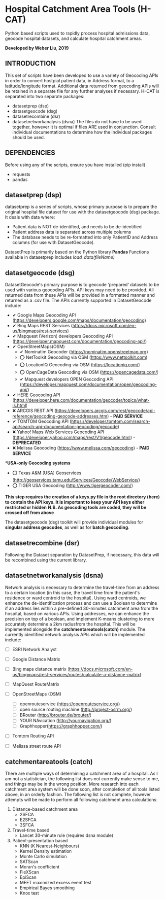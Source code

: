 # Hospital Catchment Area Tools (H-CAT)
Python based scripts used to rapidly process hospital admissions data, geocode hospital datasets, and calculate hospital catchment areas.

**Developed by Weber Liu, 2019**
## INTRODUCTION
This set of scripts have been developed to use a variety of Geocoding APIs in order to convert hostpial patient data, in Address format, to a latitude/longitude format. Additional data returned from geocoding APIs will be retained in a separate file for any further analyses if necessary.
H-CAT is separated into two separate packages:
* datasetprep (dsp)
* datasetgeocode (dsg)
* datasetrecombine (dsr)
* datasetnetworkanalysis (dsna)
The files do not have to be used together, however it is optimal if files ARE used in conjunction. Consult individual documentations to determine how the individual packages should be used.  

## DEPENDENCIES
Before using any of the scripts, ensure you have installed (pip install)
* requests
* pandas

## datasetprep (dsp)
datasetprep is a series of scripts, whose primary purpose is to prepare the original hospital file dataset for use with the datasetgeocode (dsg) package. It deals with data where:
* Patient data is NOT de-identified, and needs to be de-identified
* Patient address data is separated across multiple columns
* The database needs to be re-formatted into only PatientID and Address columns \(for use with DatasetGeocode\).

DatasetPrep is primarily based on the Python library **Pandas**
Functions available in datasetprep includes *load_data(fileName)*

## datasetgeocode (dsg)
DatasetGeocode's primary purpose is to geocode 'prepared' datasets to be used with various geocoding APIs. API keys may need to be provided. All returned data from these APIs will be provided in a formatted manner and returned as a .csv file. The APIs currently supported in DatasetGeocode include:
- ✔ Google Maps Geocoding API (https://developers.google.com/maps/documentation/geocoding)
- ✔ Bing Maps REST Services (https://docs.microsoft.com/en-us/bingmaps/rest-services)
- ✔ Mapquest (Verizon) developers Geocoding API (https://developer.mapquest.com/documentation/geocoding-api/)
- ✔ OpenStreetMaps(OSM) 
    - ✔ Nominatim Geocoder (https://nominatim.openstreetmap.org)
    - :o: NetToolkit Geocoding via OSM (https://www.nettoolkit.com)
    - :o: LocationIQ Geocoding via OSM (https://locationiq.com/)
    - :o: OpenCageData Geocoding via OSM (https://opencagedata.com/)
    - ✔ Mapquest developers OPEN Geocoding API (https://developer.mapquest.com/documentation/open/geocoding-api/)
- ✔ HERE Geocoding API (https://developer.here.com/documentation/geocoder/topics/what-is.html)
- ❌ ARCGIS REST API (https://developers.arcgis.com/rest/geocode/api-reference/geocoding-geocode-addresses.htm) - **PAID SERVICE**
- ✔ TOMTOM Geocoding API (https://developer.tomtom.com/search-api/search-api-documentation-geocoding/geocode)
- ❌ Yahoo! Maps Web Services Geocoding API (https://developer.yahoo.com/maps/rest/V1/geocode.html) - **DEPRECATED**
- ❌ Melissa Geocoding (https://www.melissa.com/geocoding) - **PAID SERVICE**

***USA-only Geocoding systems**
- :o: Texas A&M (USA) Geoservices (http://geoservices.tamu.edu/Services/Geocode/WebService/)
- :o: TIGER USA Geocoding (http://www.tigergeocoder.com/)

**This step requires the creation of a keys.py file in the root directory (here) to contain the API keys. It is important to keep your API keys either restricted or hidden**
**N.B. As geocoding tools are coded, they will be crossed off from above**

The datasetgeocode (dsg) toolkit will provide individual modules for **singular address geocodes**, as well as for **batch geocoding**. 

## datasetrecombine (dsr)
Following the Dataset separation by DatasetPrep, if necessary, this data will be recombined using the current library.

## datasetnetworkanalysis (dsna)
Network analysis is necessary to determine the travel-time from an address to a certain location (in this case, the travel time from the patient's residence or ward centroid to the hospital).
Using ward centroids, we enhance the de-identification process and can use a Boolean to determine if an address lies within a pre-defined 30-minutes catchment area from the hospital, based on various APIs.
Using addresses, we can enhance the precision on top of a boolean, and implement K-means clustering to more accurately determine a 2km radiusfrom the hospital. This will be implemented alongside the **catchmentareatools(catch)** module.
The currently identified network analysis APIs which will be implemented include:
- [ ] ESRI Network Analyst
- [ ] Google Distance Matrix
- [ ] Bing maps distance matrix (https://docs.microsoft.com/en-us/bingmaps/rest-services/routes/calculate-a-distance-matrix)
- [ ] MapQuest RouteMatrix
- [ ] OpenStreetMaps (OSM) 
    - [ ] openrouteservice (https://openrouteservice.org/)
    - [ ] open source routing machine (http://project-osrm.org/)
    - [ ] BRouter (http://brouter.de/brouter/)
    - [ ] YOUR NAvication (http://yournavigation.org/)
    - [ ] Graphhopper(https://graphhopper.com/)
- [ ] Tomtom Routing API
- [ ] Melissa street route API


## catchmentareatools (catch)
There are multiple ways of determining a catchment area of a hospital. 
As I am not a statistician, the following list does not currently make sense to me, and things may be in the wrong position. More research into each catchment area system will be done soon, after completion of all tools listed above, in an orderly fashion.
The following list is not complete, however attempts will be made to perform all following catchment area calculations:
1. Distance-based catchment area
    - 2SFCA
    - E2SFCA
    - 3SFCA
2. Travel-time based
    - Lancet 30-minute rule (requires dsna module)
3. Patient-presentation based
    - KNN (K Nearest-Neighbours)
    - Kernel Density estimation
    - Monte Carlo simulation
    - SATScan
    - Moran's coefficient
    - FleXScan
    - EpiScan
    - MEET maximized excess event test
    - Empirical Bayes smoothing
    - Knox test
